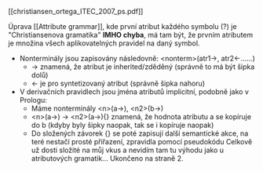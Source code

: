 [[christiansen_ortega_ITEC_2007_ps.pdf]]

Úprava [[Attribute grammar]], kde první atribut každého symbolu (?) je "Christiansenova gramatika" **IMHO chyba**, má tam být, že prvním atributem je množina všech aplikovatelných pravidel na daný symbol. 

* Nonterminály jsou zapisovány následovně: \<nonterm\>(atr1->, atr2<-......)
	* -> znamená, že atribut je inherited/zděděný (správně to má být šipka dolů)
	* <- je pro syntetizovaný atribut (správně šipka nahoru)
* V derivačních pravidlech jsou jména atributů implicitní, podobně jako v Prologu:
	*  Máme nonterminály \<n\>(a->),  \<n2\>(b->)
	*  \<n\>(a->) -> \<n2\>(a->){} znamená, že hodnota atributu a se kopíruje do b (kdyby byly šipky naopak, tak se i kopíruje naopak)
	* Do složených závorek {} se poté zapisují další semantické akce, na teré nestačí prosté přiřazení, zpravidla pomocí pseudokódu 
Celkově už dosti složité na můj vkus a nevidím tam tu výhodu jako u atributových gramatik...
Ukončeno na straně 2. 